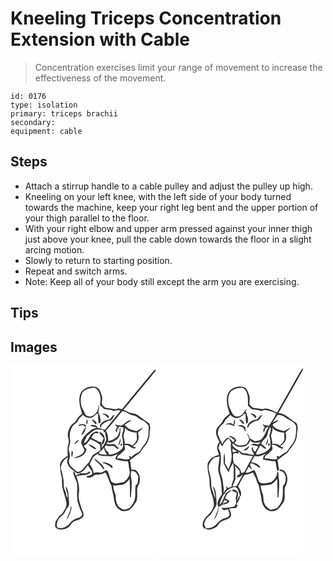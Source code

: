 # Kneeling Triceps Concentration Extension with Cable
> Concentration exercises limit your range of movement to increase the effectiveness of the movement.

``` 
id: 0176 
type: isolation 
primary: triceps brachii 
secondary:  
equipment: cable 
``` 

## Steps

 - Attach a stirrup handle to a cable pulley and adjust the pulley up high.
 - Kneeling on your left knee, with the left side of your body turned towards the machine, keep your right leg bent and the upper portion of your thigh parallel to the floor.
 - With your right elbow and upper arm pressed against your inner thigh just above your knee, pull the cable down towards the floor in a slight arcing motion.
 - Slowly to return to starting position.
 - Repeat and switch arms.
 - Note: Keep all of your body still except the arm you are exercising.

## Tips


## Images

<svg width="232" height="300" viewBox="0 0 174 225" xmlns="http://www.w3.org/2000/svg">
  <g fill="#FFF">
    <path d="M0 0h174v4.14c-1.7 1.58-3.37 3.21-4.81 5.04-11.68 14.36-23.72 28.45-35.31 42.89-1.36-.3-2.71-.63-4.05-.96-2.44.44-4.98 1.59-7.43.61-3.6-1.35-8.25.13-10.88-3.39-4.02-3.11-.07-8.24-1.92-12.22-1.39-3.93-2.38-9.23-6.96-10.61-6.4-1.86-14.02.71-17.88 6.17-4.19 8.21-1.5 17.6 1.16 25.82-2.79 2.06-5.29 4.55-6.88 7.68-1.45 3.04-5.01 4.13-6.74 6.95-1.73 2.69-2.97 5.73-3.49 8.89-.74 4.19 2.1 8.25.73 12.39-1.5 4.85-1.08 9.93-.86 14.91-4.35 1.99-8.9 5.58-9.33 10.67.39 4.42.39 8.94 1.77 13.19 1.43 4.81.11 9.89 1.36 14.74 1.45 6.05 3.86 11.88 4.63 18.09.54 3.62-1.67 6.76-3.28 9.8-1 1.95-2.6 3.49-4.37 4.76-2.6 1.8-3.45 5.05-5.44 7.38-.02 2.46-1.32 5.43.49 7.53 4.2 3.34 10.3 2.33 14.55-.4 3.23-2.01 4.25-6.54 8.08-7.73 3.6-1.13 7.45-2.39 10.03-5.29 1.78-3.51-1.08-6.96-2.09-10.26-1.72-5.8-4.08-11.72-3.05-17.89 1.13-6.86-.55-13.85-3.1-20.21 5.56-2.26 12.81.37 17.12-4.76-.69-.41-1.39-.82-2.08-1.22-1.7 3.14-5.82 1.93-8.69 2.52-.66-.32-1.32-.65-1.97-.97 4.44-1.22 6.9-5.31 9.49-8.75 1.63 2.34 3.13 4.76 4.79 7.08.14.84.43 2.53.57 3.37-.84.56-1.68 1.12-2.51 1.69-1.65.25-3.3.55-4.89 1.07 3.52 3.66 7.65.12 10.84-1.91 4.21-.2 8.52-.42 12.19-2.78 3.37 4.87 4.27 10.8 7.3 15.82.62 3.94 1.28 7.86 2.48 11.68.63 6.25 1.47 13.89 7.5 17.37 3.41 2.71 8.16 1.73 11.77.01 3.46-2.89 6.21-6.64 8.42-10.54 1.38-4.64.57-9.58.74-14.35-.24-2.46 1.65-4.28 2.45-6.44 1.58-5.13.99-11.19-2.77-15.24-1.67-1.83-4.17-1.82-6.4-1.29-1.11-3.81-.6-7.92-2.07-11.63 3.57-2.55 6.69-5.71 10.62-7.74 2.13-1.13 3-3.52 4.32-5.4 1.85-3.08 4.97-5.28 6.28-8.7 1.36-3.39 2.66-6.94 2.45-10.67-.09-2.06.33-4.1.99-6.04-.39-1.84-.56-3.77-1.38-5.47-1.13-1.55-2.96-2.35-4.5-3.4-3.76-2.19-6.69-5.56-10.59-7.54-2.49-1.24-5.35-1.2-7.97-1.94-2.67-1.08-5.19-2.48-7.82-3.65C148.29 37.28 161.24 21.89 174 6.36V225H0V0z"/>
    <path d="M93.55 27.45c3.12-.75 6.96-1.96 9.76.25 5.04 4.91 5.43 12.97 3.95 19.48 1.81 1.48 3.64 2.96 5.05 4.85 3.89.73 8.01.4 11.57 2.45 2.58-1.25 5.51-1.97 8.17-.48-6.11 7.7-12.56 15.13-18.71 22.79-2.78-1.21-5.75-1.8-8.74-2.15-1.02-3.86-5.74-3.81-8.89-3.19 1.96 2.12 5.71 1.15 7.91 3.33-4.57-.44-7.66 3.23-10.98 5.68-1.85 1.19-2.59 3.66-4.67 4.47-.59 1.42-1.26 2.82-2.29 3.97-.33 1.11-.65 2.23-.97 3.34 1.24 3.05 2.48 6.11 4.11 8.97-1.52 6.06-8.18 7.43-13.25 9.2 6.68 1.04 14.8-3.36 15.7-10.48-1.38-1.13-2.82-2.23-3.4-4 3.66-1.38 5.75-4.81 7.9-7.84 4.09 2.19 8.84 3.66 11.97 7.27.02 2.06.05 4.12-.03 6.18-2.73 1.78-5.5 3.46-8.27 5.15-3.35 3.14-3.74 8.36-7.32 11.3-3.45 3.48-5.92 8.91-11.38 9.49-3.44-1.92-6.03-4.86-8.82-7.57-1.78-2.4-2.45-5.57-1.24-8.38 1.46-3.47-.1-7.03-.62-10.5-.58-4.13 2.46-7.86 1.39-12-1.18-7.26.33-16.34 7.36-20.18 1.37-.73 1.77-2.32 2.5-3.57 1.23-2.62 3.7-4.3 5.66-6.32 3.12 4.21 9.65 5.02 13.53 1.38 1.57-.84 2.84-3.76 4.87-2.68-.57 3.9-.13 7.95.54 11.83.53-.37 1.58-1.11 2.11-1.48.43-4.25-.85-8.43-2.63-12.24.49-2.38 1-4.77.87-7.24l-.91-1.63c1.42 6.87-5.3 16.29-12.89 13.5-2.88-1.11-3.46-4.53-5.02-6.85-3.55-5.85-4.07-13.19-1.93-19.63 1.26-3.45 4.86-5.17 8.04-6.47m17.76 29.67c-.04.29-.12.88-.17 1.17 2.75.36 4.34 2.5 5.57 4.76.48-.76 2.11-1.72.92-2.64-1.25-2.36-3.99-2.73-6.32-3.29m6.41 7.52c-3.85.34-7.31 2.51-9.68 5.51-.86 1.34-1.12 3.46.49 4.38.16-.8.5-2.39.67-3.19 2.86-2.38 5.88-4.73 9.63-5.46 3.49-.57 4.54-4.21 6.28-6.75-3.66-.2-3.82 5.27-7.39 5.51m-20.15.55c1.69 1.57 3.21 3.31 4.59 5.16 2.42-1.22.16-3.37-1.09-4.42-.99-.72-2.39-1.98-3.5-.74m-6.28-.84a31.93 31.93 0 0 0-.04 6.41c1.54-1.79 2.05-4.75.04-6.41m-9.97 7.03c1.18 1.78 3.08-.07 4.64-.04 1.81-.16 2.91 1.34 4.07 2.46-2.07 3.02-4.28 6.12-4.95 9.8 3.65-2.66 5.77-7.55 5.29-11.99-2.04-2.76-6.47-1.8-9.05-.23m-4.69 23.03c2.32-1.25 3.9-3.41 5.59-5.36-3 .12-4.46 3-5.59 5.36m17.11-.32c.41 1.5 1.79 2.24 2.93 3.12 1.93 1.31 3.82 3.56 6.43 2.63-2.28-3-5.88-4.6-9.36-5.75m-20.16 7.58c-.64 2.84-.66 5.78-.01 8.63.68-2.69 2.54-6.4.01-8.63z"/>
    <path d="M114.42 78.17c6.72-7.72 13.12-15.71 19.64-23.61 5.02.25 8.5 4.51 13.42 4.98 4.15.49 6.62 4.25 10.36 5.66 3.07 1.25 5.57 3.61 7.49 6.26 1.64 3.39-.41 7.02.2 10.55-.35 5.53-2.9 10.91-6.71 14.92-2.29 2.43-2.94 6.48-6.45 7.57-3.13 1.17-5.44 3.63-7.96 5.71.24-.83.73-2.5.97-3.33l-.78 2.26-2.24-1.04c-.24 1.22.46 2.14 1.16 3-5.06 3.22-10.33-.79-15.62.19.17-.69.5-2.07.67-2.76 2.74-1.9 5.13-4.26 7.61-6.48 1.77-1.92 1.36-4.73.22-6.86 2.07.12 4.53-.47 6.15 1.18 1.83 1.66 4.08 2.68 6.52 3.07.51-.49 1.02-.97 1.54-1.45-1.32-.35-2.64-.72-3.94-1.12 2.13-2.26 5.25-3.8 6.3-6.91 1.52-3.17.53-6.69.05-9.97 1.89-2.05 4.67-3.19 6.07-5.71-2.69 1.21-5.19 2.77-7.79 4.16-3.43-1.17-7.34-1.36-10.28-3.67-1.44-1.15-2.69-2.5-4.01-3.76 2.41-2 5.18-3.46 7.77-5.21l-1.13-.44c-4.25.84-6.99 4.71-10.79 6.56-2.66-.58-5.64-.29-7.85-2.15.67.85 1.28 1.76 1.82 2.71.59.46 1.18.92 1.78 1.38-2.08.7-3.58 5.22-.94 6.19.25-1.7.46-3.41.69-5.12l1.58.63c-.12-.6-.35-1.79-.47-2.39 1.98.26 3.96.53 5.93.82.91 4.57-3.12 8.84-1.02 13.28.82 2.82.45 5.8.65 8.69.29 1.94-1.13 3.48-2.43 4.69-3.88 3.42-8.87 5.93-14.12 5.91-1.34-.63-1.01-2.26-1.31-3.44-2.8-.8-3.37-3.48-4.04-5.95.56-.7 1.11-1.4 1.67-2.09 3.1 3.18 7.88-.85 10.72 2.32.87.82 1.71 1.67 2.57 2.5.82-.36 1.64-.73 2.46-1.08-3.08-.71-3.94-4.99-7.39-4.85-2.69.47-5.36.29-7.99-.38.61-.62 1.03-1.35 1.25-2.19 1.36 1.79 3.86.61 5.64.31 3.14-1.47 6.17-3.55 8.24-6.37 1.73-3.29 1.48-7.16 1.73-10.76-1.13.68-1.44 1.79-.93 3.34-1.28 2.72-1.6 6.08-4.12 8.04-2.65 2.67-6.26 3.99-9.91 4.57.42-4.26-.23-8.75-2.65-12.36m14.77 17.56c2.56-1.94 3.28-5.32 2.76-8.36-1.1 2.72-1.93 5.55-2.76 8.36m3.97-2.6c-1.02.36-1.75 2.74-.32 2.93 1.05-.35 1.8-2.75.32-2.93z"/>
    <path d="M137.13 74.02c3.09 4.62 9.05 6.04 14.29 6.13-.05 2.91.48 5.84.13 8.75-.75 2.99-3.33 4.91-5.52 6.86-2.56-2.1-5.64-2.75-8.84-1.91-.29-3.03-.4-6.08-1.55-8.97-.08-3.7 2.67-7.03 1.49-10.86zM92.52 83.64c3.08-2.5 5.99-5.4 9.7-6.96 3-.45 6.02.1 9.04.03.34 1.55.47 3.49 2.56 3.33-.66 3.11 1.48 5.95 1.01 9.06-.91 3.7-3.37 6.7-5.42 9.82.52-1.89.33-3.78-.5-5.54.09-.48.25-1.44.34-1.93-1.42.33-2.73.09-3.93-.72-2.74-1.59-5.65-2.86-8.42-4.39 1.01-1.56 1.74-3.37 3.1-4.68 1.62-.9 3.59-.42 5.36-.61.46-3.2-3.02-2.05-4.85-1.39-6.18 2.32-6.3 10.63-12.14 13.37-.41-2.1 1.09-3.74 1.9-5.52.71-1.31.98-2.94 2.25-3.87m13.63-4.15c1.43 2.77 3.68 4.95 5.67 7.27-.66 2.81-2.85 5.26-2.05 8.32 5.97-3.78 3.52-15.04-3.62-15.59zM109.83 101.04c.8-.82 2.4-2.46 3.19-3.28-1.84 3.72 1.88 5.79 2.45 9.07-3.02 0-5.99-.6-8.97-1.02-1.01-2.38 2.17-3.23 3.33-4.77z"/>
    <path d="M105.26 105.42c-.01.44-.04 1.33-.06 1.78 3.87.33 7.63 1.73 11.56 1.03 4.2 1.93 8.56-1.28 12.58-2.46-2.19 1.52-3.23 3.82-3.48 6.42 4.8 1.35 9.85 2.8 14.92 2.28.26 1.23.59 2.44 1.05 3.61-.36 4.34 2.18 8.42.86 12.76-1.29 3.57-3.83 6.75-6.96 8.89-4.85.35-10.62 3.41-14.67-.7-2.17-4.53-2.4-10.12-5.85-14.03-2.98 1.17-5.73 3.95-9.15 3.15-2.11-.49-4.22.03-6.23.65-.53-4.04-2.62-7.54-4.85-10.82 1.14-2.53 2.45-4.98 3.79-7.4 1.29-2.62 4.33-3.47 6.49-5.16m-4.97 6.4c2.49 3.45 6.35 5.6 8.75 9.12 1.12 1.28 1.82 3.28 3.81 3.41-1.43-5.29-6.23-8.57-10.19-11.94-.59-.15-1.78-.44-2.37-.59m9.44 4.66c4.63 1.09 9.06 3.16 12.38 6.62.54-1.4.32-3.29-1.22-3.94-3.29-1.94-7.26-4.27-11.16-2.68zM60.55 124.09c-.37-6.02 3.14-11.59 8.43-14.33-.36 2.27-1.47 4.58-.84 6.9 1.45 6.01 7.51 8.88 11.84 12.61l3.43-.72c-.09.39-.26 1.16-.34 1.54-1.92-.75-3.49.78-4.89 1.8-.72-1.76-.36-4.75-2.81-5.12-.12 5.2 3.23 9.41 4.44 14.29.78 7.27-.67 14.66.71 21.88 1.33 4.41 2.73 8.83 4.76 12.98.67 1.27 1.01 2.85.09 4.1-2.19 2.74-6.04 2.78-8.89 4.51-4.12 1.97-6 6.69-10.21 8.53-3.09 1.82-6.95 2.61-10.24.78-1.42-5.08 1.15-10.59 5.31-13.57 3.73-2.51 4.68-7.24 7.52-10.52 2.74-3.41.96-7.86.95-11.77-.28-4.54-.26-9.85-3.74-13.27.58 4.58 2.71 8.87 2.71 13.56-2.72-1.48-1.5-5.47-3.09-7.86-2.75-4.36-1.22-9.62-2.21-14.4-.77-4.01-1.38-8.12-2.93-11.92m11.9 44.74c-.18 5.95-3.74 10.8-5.41 16.31 3.52-4.39 5.44-10.01 6.39-15.51-.24-.2-.73-.6-.98-.8z"/>
    <path d="M144.71 126.64c3.44-1.31 6.32 1.21 7.62 4.21 1.68 2.5.68 5.53.49 8.29-.17 1.53-.51 3.65-2.45 3.89-1.53 6.39.52 13.24-1.99 19.5-1.36 3.08-3.34 5.85-5.65 8.3-3.14.91-7.02 3.35-9.84.42-5.49-2.94-6.87-9.66-6.49-15.37-1.38-4.05-3.23-8-3.2-12.41 2.96.8 5.84-.59 8.81-.45 4.92.34 8.17-3.87 10.89-7.3.68 7.36.36 14.75.5 22.13.28.02.82.05 1.1.07.23-8 2.04-16.11.22-24.04-.62-2.38-.19-4.84-.01-7.24z"/>
  </g>
  <g fill="#333">
    <path d="M169.19 9.18c1.44-1.83 3.11-3.46 4.81-5.04v2.22c-12.76 15.53-25.71 30.92-38.39 46.51 2.63 1.17 5.15 2.57 7.82 3.65 2.62.74 5.48.7 7.97 1.94 3.9 1.98 6.83 5.35 10.59 7.54 1.54 1.05 3.37 1.85 4.5 3.4.82 1.7.99 3.63 1.38 5.47-.66 1.94-1.08 3.98-.99 6.04.21 3.73-1.09 7.28-2.45 10.67-1.31 3.42-4.43 5.62-6.28 8.7-1.32 1.88-2.19 4.27-4.32 5.4-3.93 2.03-7.05 5.19-10.62 7.74 1.47 3.71.96 7.82 2.07 11.63 2.23-.53 4.73-.54 6.4 1.29 3.76 4.05 4.35 10.11 2.77 15.24-.8 2.16-2.69 3.98-2.45 6.44-.17 4.77.64 9.71-.74 14.35-2.21 3.9-4.96 7.65-8.42 10.54-3.61 1.72-8.36 2.7-11.77-.01-6.03-3.48-6.87-11.12-7.5-17.37-1.2-3.82-1.86-7.74-2.48-11.68-3.03-5.02-3.93-10.95-7.3-15.82-3.67 2.36-7.98 2.58-12.19 2.78-3.19 2.03-7.32 5.57-10.84 1.91 1.59-.52 3.24-.82 4.89-1.07.83-.57 1.67-1.13 2.51-1.69-.14-.84-.43-2.53-.57-3.37-1.66-2.32-3.16-4.74-4.79-7.08-2.59 3.44-5.05 7.53-9.49 8.75.65.32 1.31.65 1.97.97 2.87-.59 6.99.62 8.69-2.52.69.4 1.39.81 2.08 1.22-4.31 5.13-11.56 2.5-17.12 4.76 2.55 6.36 4.23 13.35 3.1 20.21-1.03 6.17 1.33 12.09 3.05 17.89 1.01 3.3 3.87 6.75 2.09 10.26-2.58 2.9-6.43 4.16-10.03 5.29-3.83 1.19-4.85 5.72-8.08 7.73-4.25 2.73-10.35 3.74-14.55.4-1.81-2.1-.51-5.07-.49-7.53 1.99-2.33 2.84-5.58 5.44-7.38 1.77-1.27 3.37-2.81 4.37-4.76 1.61-3.04 3.82-6.18 3.28-9.8-.77-6.21-3.18-12.04-4.63-18.09-1.25-4.85.07-9.93-1.36-14.74-1.38-4.25-1.38-8.77-1.77-13.19.43-5.09 4.98-8.68 9.33-10.67-.22-4.98-.64-10.06.86-14.91 1.37-4.14-1.47-8.2-.73-12.39.52-3.16 1.76-6.2 3.49-8.89 1.73-2.82 5.29-3.91 6.74-6.95 1.59-3.13 4.09-5.62 6.88-7.68-2.66-8.22-5.35-17.61-1.16-25.82 3.86-5.46 11.48-8.03 17.88-6.17 4.58 1.38 5.57 6.68 6.96 10.61 1.85 3.98-2.1 9.11 1.92 12.22 2.63 3.52 7.28 2.04 10.88 3.39 2.45.98 4.99-.17 7.43-.61 1.34.33 2.69.66 4.05.96 11.59-14.44 23.63-28.53 35.31-42.89M93.55 27.45c-3.18 1.3-6.78 3.02-8.04 6.47-2.14 6.44-1.62 13.78 1.93 19.63 1.56 2.32 2.14 5.74 5.02 6.85 7.59 2.79 14.31-6.63 12.89-13.5l.91 1.63c.13 2.47-.38 4.86-.87 7.24 1.78 3.81 3.06 7.99 2.63 12.24-.53.37-1.58 1.11-2.11 1.48-.67-3.88-1.11-7.93-.54-11.83-2.03-1.08-3.3 1.84-4.87 2.68-3.88 3.64-10.41 2.83-13.53-1.38-1.96 2.02-4.43 3.7-5.66 6.32-.73 1.25-1.13 2.84-2.5 3.57-7.03 3.84-8.54 12.92-7.36 20.18 1.07 4.14-1.97 7.87-1.39 12 .52 3.47 2.08 7.03.62 10.5-1.21 2.81-.54 5.98 1.24 8.38 2.79 2.71 5.38 5.65 8.82 7.57 5.46-.58 7.93-6.01 11.38-9.49 3.58-2.94 3.97-8.16 7.32-11.3 2.77-1.69 5.54-3.37 8.27-5.15.08-2.06.05-4.12.03-6.18-3.13-3.61-7.88-5.08-11.97-7.27-2.15 3.03-4.24 6.46-7.9 7.84.58 1.77 2.02 2.87 3.4 4-.9 7.12-9.02 11.52-15.7 10.48 5.07-1.77 11.73-3.14 13.25-9.2-1.63-2.86-2.87-5.92-4.11-8.97.32-1.11.64-2.23.97-3.34 1.03-1.15 1.7-2.55 2.29-3.97 2.08-.81 2.82-3.28 4.67-4.47 3.32-2.45 6.41-6.12 10.98-5.68-2.2-2.18-5.95-1.21-7.91-3.33 3.15-.62 7.87-.67 8.89 3.19 2.99.35 5.96.94 8.74 2.15 6.15-7.66 12.6-15.09 18.71-22.79-2.66-1.49-5.59-.77-8.17.48-3.56-2.05-7.68-1.72-11.57-2.45-1.41-1.89-3.24-3.37-5.05-4.85 1.48-6.51 1.09-14.57-3.95-19.48-2.8-2.21-6.64-1-9.76-.25m20.87 50.72c2.42 3.61 3.07 8.1 2.65 12.36 3.65-.58 7.26-1.9 9.91-4.57 2.52-1.96 2.84-5.32 4.12-8.04-.51-1.55-.2-2.66.93-3.34-.25 3.6 0 7.47-1.73 10.76-2.07 2.82-5.1 4.9-8.24 6.37-1.78.3-4.28 1.48-5.64-.31-.22.84-.64 1.57-1.25 2.19 2.63.67 5.3.85 7.99.38 3.45-.14 4.31 4.14 7.39 4.85-.82.35-1.64.72-2.46 1.08-.86-.83-1.7-1.68-2.57-2.5-2.84-3.17-7.62.86-10.72-2.32-.56.69-1.11 1.39-1.67 2.09.67 2.47 1.24 5.15 4.04 5.95.3 1.18-.03 2.81 1.31 3.44 5.25.02 10.24-2.49 14.12-5.91 1.3-1.21 2.72-2.75 2.43-4.69-.2-2.89.17-5.87-.65-8.69-2.1-4.44 1.93-8.71 1.02-13.28-1.97-.29-3.95-.56-5.93-.82.12.6.35 1.79.47 2.39l-1.58-.63c-.23 1.71-.44 3.42-.69 5.12-2.64-.97-1.14-5.49.94-6.19-.6-.46-1.19-.92-1.78-1.38-.54-.95-1.15-1.86-1.82-2.71 2.21 1.86 5.19 1.57 7.85 2.15 3.8-1.85 6.54-5.72 10.79-6.56l1.13.44c-2.59 1.75-5.36 3.21-7.77 5.21 1.32 1.26 2.57 2.61 4.01 3.76 2.94 2.31 6.85 2.5 10.28 3.67 2.6-1.39 5.1-2.95 7.79-4.16-1.4 2.52-4.18 3.66-6.07 5.71.48 3.28 1.47 6.8-.05 9.97-1.05 3.11-4.17 4.65-6.3 6.91 1.3.4 2.62.77 3.94 1.12-.52.48-1.03.96-1.54 1.45-2.44-.39-4.69-1.41-6.52-3.07-1.62-1.65-4.08-1.06-6.15-1.18 1.14 2.13 1.55 4.94-.22 6.86-2.48 2.22-4.87 4.58-7.61 6.48-.17.69-.5 2.07-.67 2.76 5.29-.98 10.56 3.03 15.62-.19-.7-.86-1.4-1.78-1.16-3l2.24 1.04.78-2.26c-.24.83-.73 2.5-.97 3.33 2.52-2.08 4.83-4.54 7.96-5.71 3.51-1.09 4.16-5.14 6.45-7.57 3.81-4.01 6.36-9.39 6.71-14.92-.61-3.53 1.44-7.16-.2-10.55-1.92-2.65-4.42-5.01-7.49-6.26-3.74-1.41-6.21-5.17-10.36-5.66-4.92-.47-8.4-4.73-13.42-4.98-6.52 7.9-12.92 15.89-19.64 23.61m22.71-4.15c1.18 3.83-1.57 7.16-1.49 10.86 1.15 2.89 1.26 5.94 1.55 8.97 3.2-.84 6.28-.19 8.84 1.91 2.19-1.95 4.77-3.87 5.52-6.86.35-2.91-.18-5.84-.13-8.75-5.24-.09-11.2-1.51-14.29-6.13m-44.61 9.62c-1.27.93-1.54 2.56-2.25 3.87-.81 1.78-2.31 3.42-1.9 5.52 5.84-2.74 5.96-11.05 12.14-13.37 1.83-.66 5.31-1.81 4.85 1.39-1.77.19-3.74-.29-5.36.61-1.36 1.31-2.09 3.12-3.1 4.68 2.77 1.53 5.68 2.8 8.42 4.39 1.2.81 2.51 1.05 3.93.72-.09.49-.25 1.45-.34 1.93.83 1.76 1.02 3.65.5 5.54 2.05-3.12 4.51-6.12 5.42-9.82.47-3.11-1.67-5.95-1.01-9.06-2.09.16-2.22-1.78-2.56-3.33-3.02.07-6.04-.48-9.04-.03-3.71 1.56-6.62 4.46-9.7 6.96m17.31 17.4c-1.16 1.54-4.34 2.39-3.33 4.77 2.98.42 5.95 1.02 8.97 1.02-.57-3.28-4.29-5.35-2.45-9.07-.79.82-2.39 2.46-3.19 3.28m-4.57 4.38c-2.16 1.69-5.2 2.54-6.49 5.16-1.34 2.42-2.65 4.87-3.79 7.4 2.23 3.28 4.32 6.78 4.85 10.82 2.01-.62 4.12-1.14 6.23-.65 3.42.8 6.17-1.98 9.15-3.15 3.45 3.91 3.68 9.5 5.85 14.03 4.05 4.11 9.82 1.05 14.67.7 3.13-2.14 5.67-5.32 6.96-8.89 1.32-4.34-1.22-8.42-.86-12.76-.46-1.17-.79-2.38-1.05-3.61-5.07.52-10.12-.93-14.92-2.28.25-2.6 1.29-4.9 3.48-6.42-4.02 1.18-8.38 4.39-12.58 2.46-3.93.7-7.69-.7-11.56-1.03.02-.45.05-1.34.06-1.78m-44.71 18.67c1.55 3.8 2.16 7.91 2.93 11.92.99 4.78-.54 10.04 2.21 14.4 1.59 2.39.37 6.38 3.09 7.86 0-4.69-2.13-8.98-2.71-13.56 3.48 3.42 3.46 8.73 3.74 13.27.01 3.91 1.79 8.36-.95 11.77-2.84 3.28-3.79 8.01-7.52 10.52-4.16 2.98-6.73 8.49-5.31 13.57 3.29 1.83 7.15 1.04 10.24-.78 4.21-1.84 6.09-6.56 10.21-8.53 2.85-1.73 6.7-1.77 8.89-4.51.92-1.25.58-2.83-.09-4.1-2.03-4.15-3.43-8.57-4.76-12.98-1.38-7.22.07-14.61-.71-21.88-1.21-4.88-4.56-9.09-4.44-14.29 2.45.37 2.09 3.36 2.81 5.12 1.4-1.02 2.97-2.55 4.89-1.8.08-.38.25-1.15.34-1.54l-3.43.72c-4.33-3.73-10.39-6.6-11.84-12.61-.63-2.32.48-4.63.84-6.9-5.29 2.74-8.8 8.31-8.43 14.33m84.16 2.55c-.18 2.4-.61 4.86.01 7.24 1.82 7.93.01 16.04-.22 24.04-.28-.02-.82-.05-1.1-.07-.14-7.38.18-14.77-.5-22.13-2.72 3.43-5.97 7.64-10.89 7.3-2.97-.14-5.85 1.25-8.81.45-.03 4.41 1.82 8.36 3.2 12.41-.38 5.71 1 12.43 6.49 15.37 2.82 2.93 6.7.49 9.84-.42 2.31-2.45 4.29-5.22 5.65-8.3 2.51-6.26.46-13.11 1.99-19.5 1.94-.24 2.28-2.36 2.45-3.89.19-2.76 1.19-5.79-.49-8.29-1.3-3-4.18-5.52-7.62-4.21z"/>
    <path d="M111.31 57.12c2.33.56 5.07.93 6.32 3.29 1.19.92-.44 1.88-.92 2.64-1.23-2.26-2.82-4.4-5.57-4.76.05-.29.13-.88.17-1.17zM117.72 64.64c3.57-.24 3.73-5.71 7.39-5.51-1.74 2.54-2.79 6.18-6.28 6.75-3.75.73-6.77 3.08-9.63 5.46-.17.8-.51 2.39-.67 3.19-1.61-.92-1.35-3.04-.49-4.38 2.37-3 5.83-5.17 9.68-5.51zM97.57 65.19c1.11-1.24 2.51.02 3.5.74 1.25 1.05 3.51 3.2 1.09 4.42-1.38-1.85-2.9-3.59-4.59-5.16zM91.29 64.35c2.01 1.66 1.5 4.62-.04 6.41-.2-2.14-.19-4.28.04-6.41zM81.32 71.38c2.58-1.57 7.01-2.53 9.05.23.48 4.44-1.64 9.33-5.29 11.99.67-3.68 2.88-6.78 4.95-9.8-1.16-1.12-2.26-2.62-4.07-2.46-1.56-.03-3.46 1.82-4.64.04zM106.15 79.49c7.14.55 9.59 11.81 3.62 15.59-.8-3.06 1.39-5.51 2.05-8.32-1.99-2.32-4.24-4.5-5.67-7.27zM129.19 95.73c.83-2.81 1.66-5.64 2.76-8.36.52 3.04-.2 6.42-2.76 8.36zM76.63 94.41c1.13-2.36 2.59-5.24 5.59-5.36-1.69 1.95-3.27 4.11-5.59 5.36zM133.16 93.13c1.48.18.73 2.58-.32 2.93-1.43-.19-.7-2.57.32-2.93zM93.74 94.09c3.48 1.15 7.08 2.75 9.36 5.75-2.61.93-4.5-1.32-6.43-2.63-1.14-.88-2.52-1.62-2.93-3.12zM73.58 101.67c2.53 2.23.67 5.94-.01 8.63-.65-2.85-.63-5.79.01-8.63zM100.29 111.82c.59.15 1.78.44 2.37.59 3.96 3.37 8.76 6.65 10.19 11.94-1.99-.13-2.69-2.13-3.81-3.41-2.4-3.52-6.26-5.67-8.75-9.12zM109.73 116.48c3.9-1.59 7.87.74 11.16 2.68 1.54.65 1.76 2.54 1.22 3.94-3.32-3.46-7.75-5.53-12.38-6.62zM72.45 168.83c.25.2.74.6.98.8-.95 5.5-2.87 11.12-6.39 15.51 1.67-5.51 5.23-10.36 5.41-16.31z"/>
  </g>
</svg>

<svg width="232" height="300" viewBox="0 0 174 225" xmlns="http://www.w3.org/2000/svg">
  <g fill="#FFF">
    <path d="M0 0h174v2.78c-1.7 1.79-3.15 3.79-4.32 5.96-8.8 15.87-17.97 31.52-26.79 47.38-5.2-1.88-10.34-5.78-16.12-4.42-3.32.69-6.55-.74-9.86-.85-3.17.04-5.72-2.32-7.18-4.93-.26-3.49 1.07-7.1-.31-10.5-1.34-3.72-2.45-8.63-6.76-9.92-7.71-2.26-18.17 2.04-19.51 10.64-1.74 7.25.68 14.51 2.77 21.4-2.97 2.45-6.44 4.62-8.07 8.26-1.79 4.34-6.65 6.56-7.87 11.22-1.49 5.13 1.73 9.79 3.7 14.28-1.45 1.93-2.68 4.14-2.7 6.63-.4 3.21 1.71 5.97 2.15 9.06-5.78 1.14-11.67 4.57-13.58 10.45-.33 5.24.42 10.57 1.76 15.65.99 4.28.14 8.72 1.03 13.01 1.34 7.03 4.78 13.7 4.79 20.96-1.14 5.36-4.37 10.21-8.75 13.5-3.46 3.88-7.17 10.39-2.96 15.05l2.07-1.29c-4.07-3.41-.79-9.6 2.28-12.61 4.36-3.17 6.54-8.16 9.39-12.55 1.97-3.07.85-6.82.76-10.2-.28-5.06-.41-10.63-4.03-14.6.94 4.86 2.98 9.56 2.71 14.61-1.5-2.97-2.05-6.27-3.29-9.33-2.24-4.94-.87-10.52-2.17-15.67-.68-5.11-3.66-10.21-1.85-15.39.95-3.46 3.69-5.89 6.11-8.35 2.12-.49 4.25-.98 6.39-1.41-.19 4.74-1.07 9.41-1.54 14.12-.34 4.2 1.51 8.07 2.48 12.06 1.72 6.24 1.33 12.77 2.07 19.15-2.79 4.39-7.49 10.09-4.21 15.36-.88 5.63-3.86 10.55-5.7 15.86 3.66-4.48 5.55-10.14 5.99-15.87 1.45-.94 2.88-1.9 4.29-2.88 3.27-.56 7.45-.76 8.63-4.52-1.77-.99-3.55-1.95-5.37-2.83.92-1.91 1.62-3.95 2.82-5.71 1.71-1.61 3.82-2.78 5.24-4.68-2.37.56-4.51 1.78-6.13 3.6-.96.4-1.93.78-2.9 1.16 3.16-4.42 7.76-7.4 13.12-8.35.94.73 1.9 1.46 2.87 2.17 1.38 3.19 2.07 6.61 3.43 9.8 2.1-4.49-.05-9.02-2.83-12.55 2.66-4.53 4.61-9.53 7.84-13.68 3.4-.67 6.83-1.3 9.94-2.9 1.31 2.35 2.49 4.78 3.77 7.15.5 4.22 3.77 7.46 4.04 11.72.5 4.07 2.08 7.92 2.35 12.03.58 5.45 2.41 11.62 7.7 14.25 3.15 2.3 7.22 1.12 10.57-.04 3.24-2.08 5.37-5.44 7.62-8.48 4.09-5.63.91-13.05 2.66-19.28 3.17-5.23 3.92-12.22.44-17.5-1.2-2.47-4.04-3.16-6.49-3.67-.3.52-.92 1.55-1.23 2.07 4.26-.87 6.97 3.17 7.92 6.71.05 3.81.21 8.34-3.17 10.92-.59 5.9.42 11.99-1.36 17.75-1.24 3.43-3.53 6.32-5.8 9.11-2.61.81-5.23 1.62-7.95 1.97-2.5-2.03-5.5-3.72-6.89-6.76-1.76-3.36-1.28-7.25-1.89-10.87-1.31-3.72-2.62-7.46-3.02-11.42 3.94-.28 7.9-.52 11.81-1.16 3.51-1.02 5.7-4.23 7.98-6.85.65 7.36.4 14.75.5 22.13l1.12-.04c.25-7.57 1.81-15.19.44-22.73-.45-2.51-.52-5.07-.49-7.61-.39.07-1.15.23-1.53.31.08 4.87-3.26 9.21-7.17 11.76-4.76.76-10.7 3.42-14.69-.61-1.94-4.65-2.84-9.78-5.64-14.07-3.25 1.64-6.49 3.8-10.31 3.39 1.17-2.44 2.44-4.82 3.72-7.2 1.32 1.29 2.66 2.57 4.12 3.71-.27-2.65-4.25-5.61-1.53-7.87 4.29.88 7.59 3.86 11.3 5.93-.5-5.27-6.97-5.99-10.96-7.41 1.42-2.4 2.8-4.82 4.21-7.22 4.81 1.77 9.47-1.18 13.92-2.7-1.05.87-2.1 1.73-3.15 2.58-.29 1.46-.58 2.91-.86 4.37 4.96.95 9.89 2.36 15 2.11.99 3.98.85 8.23 2.68 11.99.71-.75 1.34-1.56 1.87-2.45-1.21-3.51-1.21-7.26-2.08-10.85 3.81-3.17 7.9-5.98 11.93-8.82 3.3-5.7 8.9-10.03 10.53-16.64 1.53-4.25.68-8.89 2.05-13.18-.68-2.26-.49-5.25-2.79-6.61-6.8-3.89-12.13-10.79-20.45-11.46C154.49 39.34 164.46 22.13 174 4.7V225H0V0m88.47 149.38c2.01 1.28 4.09 2.46 6.28 3.41-.65 2.63-1.89 5.29-1.19 8.05.65 2.88.11 6.82-2.72 8.24-4.94.82-9.94 2.27-14.96 1.12.98 1.12 1.98 2.21 3.01 3.29 1.71-.46 3.41-.93 5.12-1.38.42 2.44 2.36 4.82 1.66 7.36-1.72 3.01-5.63 3.18-8.44 4.69-4.78 1.95-6.85 7.41-11.69 9.26-2.82 1.58-6.11 1.4-9.21 1.78 4.65 3.07 10.53.58 14.57-2.4.62-1 1.25-1.99 1.95-2.92 3.26-5.35 11.35-3.94 14.6-9.37 1.12-3.2-1.08-6.17-2.15-9.05 2.86-.34 5.75-.34 8.59-.79.71-1.23 1.23-2.55 1.83-3.82l-1.71-.28c1.89-3.37 5.38-7.05 3.56-11.18-.84 2.3-1.67 4.67-3.24 6.6.93-3.25 2.02-6.53 1.78-9.97-2.02-1.93-4.75-5.01-7.64-2.64z"/>
    <path d="M86.26 32.4c3.17-4.11 8.66-5.9 13.7-5.93 2.96-.06 4.71 2.57 6.17 4.75 2.26 5.27 1.75 11.02 1.8 16.6 1.64 1.27 3.13 2.7 4.51 4.25 3.86.57 7.88.54 11.44 2.37 1.89-.57 3.81-1.72 5.84-1.14 4.12 1.02 8.46 1.78 12.06 4.15-2.2 5.18-5.61 9.77-8.58 14.53-2.76-.45-5.6-.68-8.14-1.94 1.07 1.26 2.09 2.55 3.14 3.83-1.86 1.64-2.53 4.56-.86 6.56.32-3.22 1.44-7.05 5.32-7.31-2.78 4.79-4.3 10.36-8.02 14.59-2.35 2.08-5.65 2.31-8.61 2.79-1.85-1.19-3.79-2.24-5.83-3.07-.92-2.37-1.61-4.94-3.65-6.63 1.19 2.44 2.09 5.01 3.02 7.56-1.01 1.84-2.05 3.66-3.06 5.5-4.25 1.72-9.42 3.08-13.46.09-2.23-.83-.03-2.92.95-3.74-.84-4.41-5.47-5.62-9.33-5.94 2.34 1.73 4.97 3.03 7.3 4.78-.48 1.02-.94 2.06-1.4 3.09-1.81-2.1-3.74-4.11-5.92-5.83-3.96.79-5.89 4.44-7.11 7.92-2.21-3.97-4.35-8.05-5.79-12.37.17-2.72.39-5.63 2.14-7.87 1.63-2.67 4.93-3.97 6.05-6.99 1.29-3.45 4.56-5.46 7.02-8 1.7 1.66 3.56 3.37 6.06 3.55 4.44.99 8-2.5 10.94-5.26.72-.05 1.07.29 1.05 1.01.19 3.81.24 7.64.85 11.4 4.64-2.69 1.03-9 .23-13.01-.2-.35-.59-1.06-.79-1.41.37-1.26.67-2.55.88-3.85-2.89 3.83-5.46 9.96-11.19 9.46-4.35.26-5.89-4.2-7.56-7.32-3.7-6.32-4.35-14.52-1.17-21.17m24.23 24.82c2.49 1.6 4.95 3.29 6.47 5.92.21-.9 1.68-1.89.65-2.75-1.38-2.61-4.53-2.84-7.12-3.17m6.54 7.54c-4.8.89-10.91 4.6-9.57 10.32.87-1.17 1.53-2.47 1.97-3.87 2.74-2.41 5.79-4.59 9.43-5.36 3.54-.63 4.72-4.34 6.25-7.09-3.56.84-4.21 5.81-8.08 6m-19.56.06c1.53 1.72 2.94 3.58 4.62 5.18.35-.15 1.05-.46 1.4-.62-.86-2.44-3.2-5.07-6.02-4.56m-5.93-.6c-.38 2.16-.5 4.38-1.04 6.51-2.77-2.56-6.98-2.35-9.7.06 4-1.25 7.66.49 11.37 1.81-.19-.52-.57-1.57-.75-2.09 1.42-1.93 1.47-4.33.12-6.29m3.81 7.37c2.24 1.36 5.23.99 7.18 2.83.9 1.6 1.54 3.32 2.38 4.94-.03-2.25 1.02-5.34-1.44-6.68-2.16-2.16-5.43-1.51-8.12-1.09zM143.31 59.33c4.44-1.07 8.58 1.91 11.98 4.47 4.05 2.2 8.99 4.43 10.56 9.13-.06 7.46-.08 15.64-5.13 21.71-2.54 2.62-4.08 5.98-6.37 8.74-3.42 1.73-6.66 3.74-9.54 6.28.01-.38.04-1.14.05-1.52-.74.15-2.21.47-2.95.62.51.81 1.04 1.61 1.57 2.41-5.05 2.92-10.27-.62-15.54.03.15-.64.45-1.92.59-2.56 2.62-2.08 5.19-4.23 7.58-6.58 1.91-1.86 1.36-4.7.31-6.84 5.1-1.45 7.91 3.78 12.6 4.29.52-.49 1.05-.97 1.58-1.45a304.3 304.3 0 0 0-3.93-1.35c2.26-2.09 5.32-3.72 6.34-6.83 1.46-3.17.41-6.68.06-9.96 2.06-1.89 4.48-3.42 6.19-5.67-2.77 1.19-5.33 2.77-7.98 4.19-5.08-1.26-11.02-2.51-13.84-7.4 1.42-2.63 6-2.9 6.98-6.16-2.42.92-4.69 2.17-7.01 3.3 2.15-2.82 4.08-5.8 5.9-8.85z"/>
    <path d="M134.77 73.51c1.53 3.08-.17 6.3-.87 9.35-.58 2.13.62 4.17.83 6.26.29 2.87.4 5.78.11 8.65-2.85 4.65-8.19 7.42-13.41 8.54-1.34.05-3.56 1.08-3.77-.94 1.31-3.35 3.3-6.36 4.93-9.56 2.97.44 4.39 4.97 7.61 3.34-2.08-1.91-3.98-4.02-6.38-5.55 1.37-3.68 4.8-5.8 6.87-8.96 1.06-3.81 1.68-7.85 4.08-11.13m-5.49 22.28c2.35-2.13 3.19-5.29 2.71-8.38-1.15 2.71-2 5.53-2.71 8.38m3.93-2.54c-1.11.16-1.84 2.57-.34 2.63 1.19-.16 1.96-2.58.34-2.63zM137.17 74.16c3.23 4.47 9 5.88 14.23 6.04.02 2.91.47 5.83.14 8.74-.77 2.95-3.32 4.82-5.43 6.8-2.62-2.03-5.69-2.65-8.91-1.94-.01-3.35-.94-6.55-1.64-9.8.71-3.27 2.33-6.4 1.61-9.84zM77.08 96.74c2.25-3.4 3.91-7.77 7.99-9.35.93 2.1 2.97 4 2.48 6.47-.59 4.78.63 9.5.86 14.26.11 5.62-1.6 11.06-4 16.08-1.32-2.42-2.55-4.89-4.14-7.15.11-4.17.17-8.36-.57-12.48-1.16 4.19-.96 8.54-.88 12.84 2.29 3.46 3.72 7.41 6.22 10.75.34-4.32 3.11-7.74 4.91-11.52 1.69 5.31.49 10.87.91 16.31.53 4.25-2.77 7.79-2.41 12.04-1.53.63-3.05 1.29-4.57 1.97-.55-1.07-1.11-2.13-1.69-3.18.01.98.04 2.92.06 3.89-1.4 1.65-2.76 3.32-4.06 5.05 1.76-3.86 0-7.85-.15-11.8-.3-3.89-1.25-7.7-2.71-11.31-1.57-4.12-.58-8.55-.07-12.76.41-6.02.85-12.57-2.8-17.78.5-2.14 1.15-4.25 1.98-6.3.89 1.32 1.77 2.64 2.64 3.97zM110.54 88.99c2.55 4.75 8.44 3.22 12.75 2.74-1.07 1.12-2.21 3.19-4.1 2.6-2.5-.73-5.34-1.59-7.24.79 2.81.38 5.55 1.12 8.35 1.58-1.2 2.11-2.35 4.25-3.55 6.37-2.48-1-2.9-3.47-3.21-5.83-3.45 3.16 1.56 6.22 1.57 9.6-1.76-.1-3.51-.28-5.25-.56-2.66-1.08-5.57-1.09-8.38-1.39-3.6-3.75-9.3-4.7-12.19-9.29.07-.66.22-1.96.29-2.61 2.28 1.7 4.41 4.08 7.46 4.21 3.18.36 6.74.1 9.51-1.62 1.66-1.93 4.03-3.79 3.99-6.59m-7.76 12.87c3.53-.12 6.16-2.46 6.74-5.95-1.95 2.35-5.36 3.18-6.74 5.95zM89.77 103.9c-.38-1.48-.48-3.01-.35-4.53 1.73 1.19 3.62 2.14 5.46 3.15-1.71.44-3.39.96-5.11 1.38z"/>
    <path d="M96.3 102.66c1.61 1.3 3.03 2.84 4.74 4.01 4.31.39 8.54 1.28 12.83 1.87-3.62 6.29-7.09 12.62-10.34 19.1-1.22.42-2.44.83-3.66 1.24-.12-5.34-4.71-8.59-8.57-11.52-1.73-3.67-1.05-7.72-1.22-11.63.98-.34 1.96-.68 2.95-1.02 1.19.29 2.37.61 3.58.83-.08-.72-.24-2.16-.31-2.88z"/>
    <path d="M92.05 119.88c1.96 2.04 3.96 4.04 5.82 6.18.06 1.31.12 2.62.19 3.94-1.15 1.13-4.41 1.75-2.86 3.78 2.63.61 4.65-2.2 6.71-3.46-2.45 4.75-4.95 9.47-7.66 14.08-1.65.08-3.29.17-4.94.28 1.44-3.82 4.04-7.44 3.66-11.71-.71-4.36.62-8.84-.92-13.09zM79.14 154.18l2.47-.88c-3.18 4.14-3.29 10.12-7.69 13.4.93-4.46 2.52-8.82 5.22-12.52zM79.87 160.79c.96.86 3.66.89 3.09 2.59-1.82.8-3.65 1.59-5.47 2.37a1119 1119 0 0 1 2.38-4.96z"/>
  </g>
  <g fill="#333">
    <path d="M169.68 8.74c1.17-2.17 2.62-4.17 4.32-5.96V4.7c-9.54 17.43-19.51 34.64-29.37 51.89 8.32.67 13.65 7.57 20.45 11.46 2.3 1.36 2.11 4.35 2.79 6.61-1.37 4.29-.52 8.93-2.05 13.18-1.63 6.61-7.23 10.94-10.53 16.64-4.03 2.84-8.12 5.65-11.93 8.82.87 3.59.87 7.34 2.08 10.85-.53.89-1.16 1.7-1.87 2.45-1.83-3.76-1.69-8.01-2.68-11.99-5.11.25-10.04-1.16-15-2.11.28-1.46.57-2.91.86-4.37 1.05-.85 2.1-1.71 3.15-2.58-4.45 1.52-9.11 4.47-13.92 2.7-1.41 2.4-2.79 4.82-4.21 7.22 3.99 1.42 10.46 2.14 10.96 7.41-3.71-2.07-7.01-5.05-11.3-5.93-2.72 2.26 1.26 5.22 1.53 7.87-1.46-1.14-2.8-2.42-4.12-3.71-1.28 2.38-2.55 4.76-3.72 7.2 3.82.41 7.06-1.75 10.31-3.39 2.8 4.29 3.7 9.42 5.64 14.07 3.99 4.03 9.93 1.37 14.69.61 3.91-2.55 7.25-6.89 7.17-11.76.38-.08 1.14-.24 1.53-.31-.03 2.54.04 5.1.49 7.61 1.37 7.54-.19 15.16-.44 22.73l-1.12.04c-.1-7.38.15-14.77-.5-22.13-2.28 2.62-4.47 5.83-7.98 6.85-3.91.64-7.87.88-11.81 1.16.4 3.96 1.71 7.7 3.02 11.42.61 3.62.13 7.51 1.89 10.87 1.39 3.04 4.39 4.73 6.89 6.76 2.72-.35 5.34-1.16 7.95-1.97 2.27-2.79 4.56-5.68 5.8-9.11 1.78-5.76.77-11.85 1.36-17.75 3.38-2.58 3.22-7.11 3.17-10.92-.95-3.54-3.66-7.58-7.92-6.71.31-.52.93-1.55 1.23-2.07 2.45.51 5.29 1.2 6.49 3.67 3.48 5.28 2.73 12.27-.44 17.5-1.75 6.23 1.43 13.65-2.66 19.28-2.25 3.04-4.38 6.4-7.62 8.48-3.35 1.16-7.42 2.34-10.57.04-5.29-2.63-7.12-8.8-7.7-14.25-.27-4.11-1.85-7.96-2.35-12.03-.27-4.26-3.54-7.5-4.04-11.72-1.28-2.37-2.46-4.8-3.77-7.15-3.11 1.6-6.54 2.23-9.94 2.9-3.23 4.15-5.18 9.15-7.84 13.68 2.78 3.53 4.93 8.06 2.83 12.55-1.36-3.19-2.05-6.61-3.43-9.8-.97-.71-1.93-1.44-2.87-2.17-5.36.95-9.96 3.93-13.12 8.35.97-.38 1.94-.76 2.9-1.16 1.62-1.82 3.76-3.04 6.13-3.6-1.42 1.9-3.53 3.07-5.24 4.68-1.2 1.76-1.9 3.8-2.82 5.71 1.82.88 3.6 1.84 5.37 2.83-1.18 3.76-5.36 3.96-8.63 4.52-1.41.98-2.84 1.94-4.29 2.88-.44 5.73-2.33 11.39-5.99 15.87 1.84-5.31 4.82-10.23 5.7-15.86-3.28-5.27 1.42-10.97 4.21-15.36-.74-6.38-.35-12.91-2.07-19.15-.97-3.99-2.82-7.86-2.48-12.06.47-4.71 1.35-9.38 1.54-14.12-2.14.43-4.27.92-6.39 1.41-2.42 2.46-5.16 4.89-6.11 8.35-1.81 5.18 1.17 10.28 1.85 15.39 1.3 5.15-.07 10.73 2.17 15.67 1.24 3.06 1.79 6.36 3.29 9.33.27-5.05-1.77-9.75-2.71-14.61 3.62 3.97 3.75 9.54 4.03 14.6.09 3.38 1.21 7.13-.76 10.2-2.85 4.39-5.03 9.38-9.39 12.55-3.07 3.01-6.35 9.2-2.28 12.61l-2.07 1.29c-4.21-4.66-.5-11.17 2.96-15.05 4.38-3.29 7.61-8.14 8.75-13.5-.01-7.26-3.45-13.93-4.79-20.96-.89-4.29-.04-8.73-1.03-13.01-1.34-5.08-2.09-10.41-1.76-15.65 1.91-5.88 7.8-9.31 13.58-10.45-.44-3.09-2.55-5.85-2.15-9.06.02-2.49 1.25-4.7 2.7-6.63-1.97-4.49-5.19-9.15-3.7-14.28 1.22-4.66 6.08-6.88 7.87-11.22 1.63-3.64 5.1-5.81 8.07-8.26-2.09-6.89-4.51-14.15-2.77-21.4 1.34-8.6 11.8-12.9 19.51-10.64 4.31 1.29 5.42 6.2 6.76 9.92 1.38 3.4.05 7.01.31 10.5 1.46 2.61 4.01 4.97 7.18 4.93 3.31.11 6.54 1.54 9.86.85 5.78-1.36 10.92 2.54 16.12 4.42 8.82-15.86 17.99-31.51 26.79-47.38M86.26 32.4c-3.18 6.65-2.53 14.85 1.17 21.17 1.67 3.12 3.21 7.58 7.56 7.32 5.73.5 8.3-5.63 11.19-9.46-.21 1.3-.51 2.59-.88 3.85.2.35.59 1.06.79 1.41.8 4.01 4.41 10.32-.23 13.01-.61-3.76-.66-7.59-.85-11.4.02-.72-.33-1.06-1.05-1.01-2.94 2.76-6.5 6.25-10.94 5.26-2.5-.18-4.36-1.89-6.06-3.55-2.46 2.54-5.73 4.55-7.02 8-1.12 3.02-4.42 4.32-6.05 6.99-1.75 2.24-1.97 5.15-2.14 7.87 1.44 4.32 3.58 8.4 5.79 12.37 1.22-3.48 3.15-7.13 7.11-7.92 2.18 1.72 4.11 3.73 5.92 5.83.46-1.03.92-2.07 1.4-3.09-2.33-1.75-4.96-3.05-7.3-4.78 3.86.32 8.49 1.53 9.33 5.94-.98.82-3.18 2.91-.95 3.74 4.04 2.99 9.21 1.63 13.46-.09 1.01-1.84 2.05-3.66 3.06-5.5-.93-2.55-1.83-5.12-3.02-7.56 2.04 1.69 2.73 4.26 3.65 6.63 2.04.83 3.98 1.88 5.83 3.07 2.96-.48 6.26-.71 8.61-2.79 3.72-4.23 5.24-9.8 8.02-14.59-3.88.26-5 4.09-5.32 7.31-1.67-2-1-4.92.86-6.56-1.05-1.28-2.07-2.57-3.14-3.83 2.54 1.26 5.38 1.49 8.14 1.94 2.97-4.76 6.38-9.35 8.58-14.53-3.6-2.37-7.94-3.13-12.06-4.15-2.03-.58-3.95.57-5.84 1.14-3.56-1.83-7.58-1.8-11.44-2.37-1.38-1.55-2.87-2.98-4.51-4.25-.05-5.58.46-11.33-1.8-16.6-1.46-2.18-3.21-4.81-6.17-4.75-5.04.03-10.53 1.82-13.7 5.93m57.05 26.93c-1.82 3.05-3.75 6.03-5.9 8.85 2.32-1.13 4.59-2.38 7.01-3.3-.98 3.26-5.56 3.53-6.98 6.16 2.82 4.89 8.76 6.14 13.84 7.4 2.65-1.42 5.21-3 7.98-4.19-1.71 2.25-4.13 3.78-6.19 5.67.35 3.28 1.4 6.79-.06 9.96-1.02 3.11-4.08 4.74-6.34 6.83 1.31.44 2.62.89 3.93 1.35-.53.48-1.06.96-1.58 1.45-4.69-.51-7.5-5.74-12.6-4.29 1.05 2.14 1.6 4.98-.31 6.84-2.39 2.35-4.96 4.5-7.58 6.58-.14.64-.44 1.92-.59 2.56 5.27-.65 10.49 2.89 15.54-.03-.53-.8-1.06-1.6-1.57-2.41.74-.15 2.21-.47 2.95-.62-.01.38-.04 1.14-.05 1.52 2.88-2.54 6.12-4.55 9.54-6.28 2.29-2.76 3.83-6.12 6.37-8.74 5.05-6.07 5.07-14.25 5.13-21.71-1.57-4.7-6.51-6.93-10.56-9.13-3.4-2.56-7.54-5.54-11.98-4.47m-8.54 14.18c-2.4 3.28-3.02 7.32-4.08 11.13-2.07 3.16-5.5 5.28-6.87 8.96 2.4 1.53 4.3 3.64 6.38 5.55-3.22 1.63-4.64-2.9-7.61-3.34-1.63 3.2-3.62 6.21-4.93 9.56.21 2.02 2.43.99 3.77.94 5.22-1.12 10.56-3.89 13.41-8.54.29-2.87.18-5.78-.11-8.65-.21-2.09-1.41-4.13-.83-6.26.7-3.05 2.4-6.27.87-9.35m2.4.65c.72 3.44-.9 6.57-1.61 9.84.7 3.25 1.63 6.45 1.64 9.8 3.22-.71 6.29-.09 8.91 1.94 2.11-1.98 4.66-3.85 5.43-6.8.33-2.91-.12-5.83-.14-8.74-5.23-.16-11-1.57-14.23-6.04M77.08 96.74c-.87-1.33-1.75-2.65-2.64-3.97-.83 2.05-1.48 4.16-1.98 6.3 3.65 5.21 3.21 11.76 2.8 17.78-.51 4.21-1.5 8.64.07 12.76 1.46 3.61 2.41 7.42 2.71 11.31.15 3.95 1.91 7.94.15 11.8 1.3-1.73 2.66-3.4 4.06-5.05-.02-.97-.05-2.91-.06-3.89.58 1.05 1.14 2.11 1.69 3.18 1.52-.68 3.04-1.34 4.57-1.97-.36-4.25 2.94-7.79 2.41-12.04-.42-5.44.78-11-.91-16.31-1.8 3.78-4.57 7.2-4.91 11.52-2.5-3.34-3.93-7.29-6.22-10.75-.08-4.3-.28-8.65.88-12.84.74 4.12.68 8.31.57 12.48 1.59 2.26 2.82 4.73 4.14 7.15 2.4-5.02 4.11-10.46 4-16.08-.23-4.76-1.45-9.48-.86-14.26.49-2.47-1.55-4.37-2.48-6.47-4.08 1.58-5.74 5.95-7.99 9.35m33.46-7.75c.04 2.8-2.33 4.66-3.99 6.59-2.77 1.72-6.33 1.98-9.51 1.62-3.05-.13-5.18-2.51-7.46-4.21-.07.65-.22 1.95-.29 2.61 2.89 4.59 8.59 5.54 12.19 9.29 2.81.3 5.72.31 8.38 1.39 1.74.28 3.49.46 5.25.56-.01-3.38-5.02-6.44-1.57-9.6.31 2.36.73 4.83 3.21 5.83 1.2-2.12 2.35-4.26 3.55-6.37-2.8-.46-5.54-1.2-8.35-1.58 1.9-2.38 4.74-1.52 7.24-.79 1.89.59 3.03-1.48 4.1-2.6-4.31.48-10.2 2.01-12.75-2.74M89.77 103.9c1.72-.42 3.4-.94 5.11-1.38-1.84-1.01-3.73-1.96-5.46-3.15-.13 1.52-.03 3.05.35 4.53m6.53-1.24c.07.72.23 2.16.31 2.88-1.21-.22-2.39-.54-3.58-.83-.99.34-1.97.68-2.95 1.02.17 3.91-.51 7.96 1.22 11.63 3.86 2.93 8.45 6.18 8.57 11.52 1.22-.41 2.44-.82 3.66-1.24 3.25-6.48 6.72-12.81 10.34-19.1-4.29-.59-8.52-1.48-12.83-1.87-1.71-1.17-3.13-2.71-4.74-4.01m-4.25 17.22c1.54 4.25.21 8.73.92 13.09.38 4.27-2.22 7.89-3.66 11.71 1.65-.11 3.29-.2 4.94-.28 2.71-4.61 5.21-9.33 7.66-14.08-2.06 1.26-4.08 4.07-6.71 3.46-1.55-2.03 1.71-2.65 2.86-3.78-.07-1.32-.13-2.63-.19-3.94-1.86-2.14-3.86-4.14-5.82-6.18m-12.91 34.3c-2.7 3.7-4.29 8.06-5.22 12.52 4.4-3.28 4.51-9.26 7.69-13.4l-2.47.88m.73 6.61a1119 1119 0 0 0-2.38 4.96c1.82-.78 3.65-1.57 5.47-2.37.57-1.7-2.13-1.73-3.09-2.59z"/>
    <path d="M110.49 57.22c2.59.33 5.74.56 7.12 3.17 1.03.86-.44 1.85-.65 2.75-1.52-2.63-3.98-4.32-6.47-5.92z"/>
    <path d="M117.03 64.76c3.87-.19 4.52-5.16 8.08-6-1.53 2.75-2.71 6.46-6.25 7.09-3.64.77-6.69 2.95-9.43 5.36-.44 1.4-1.1 2.7-1.97 3.87-1.34-5.72 4.77-9.43 9.57-10.32zM97.47 64.82c2.82-.51 5.16 2.12 6.02 4.56-.35.16-1.05.47-1.4.62-1.68-1.6-3.09-3.46-4.62-5.18zM91.54 64.22c1.35 1.96 1.3 4.36-.12 6.29.18.52.56 1.57.75 2.09-3.71-1.32-7.37-3.06-11.37-1.81 2.72-2.41 6.93-2.62 9.7-.06.54-2.13.66-4.35 1.04-6.51zM95.35 71.59c2.69-.42 5.96-1.07 8.12 1.09 2.46 1.34 1.41 4.43 1.44 6.68-.84-1.62-1.48-3.34-2.38-4.94-1.95-1.84-4.94-1.47-7.18-2.83zM129.28 95.79c.71-2.85 1.56-5.67 2.71-8.38.48 3.09-.36 6.25-2.71 8.38zM133.21 93.25c1.62.05.85 2.47-.34 2.63-1.5-.06-.77-2.47.34-2.63zM102.78 101.86c1.38-2.77 4.79-3.6 6.74-5.95-.58 3.49-3.21 5.83-6.74 5.95zM88.47 149.38c2.89-2.37 5.62.71 7.64 2.64.24 3.44-.85 6.72-1.78 9.97 1.57-1.93 2.4-4.3 3.24-6.6 1.82 4.13-1.67 7.81-3.56 11.18l1.71.28c-.6 1.27-1.12 2.59-1.83 3.82-2.84.45-5.73.45-8.59.79 1.07 2.88 3.27 5.85 2.15 9.05-3.25 5.43-11.34 4.02-14.6 9.37-.7.93-1.33 1.92-1.95 2.92-4.04 2.98-9.92 5.47-14.57 2.4 3.1-.38 6.39-.2 9.21-1.78 4.84-1.85 6.91-7.31 11.69-9.26 2.81-1.51 6.72-1.68 8.44-4.69.7-2.54-1.24-4.92-1.66-7.36-1.71.45-3.41.92-5.12 1.38-1.03-1.08-2.03-2.17-3.01-3.29 5.02 1.15 10.02-.3 14.96-1.12 2.83-1.42 3.37-5.36 2.72-8.24-.7-2.76.54-5.42 1.19-8.05-2.19-.95-4.27-2.13-6.28-3.41z"/>
  </g>
</svg>
